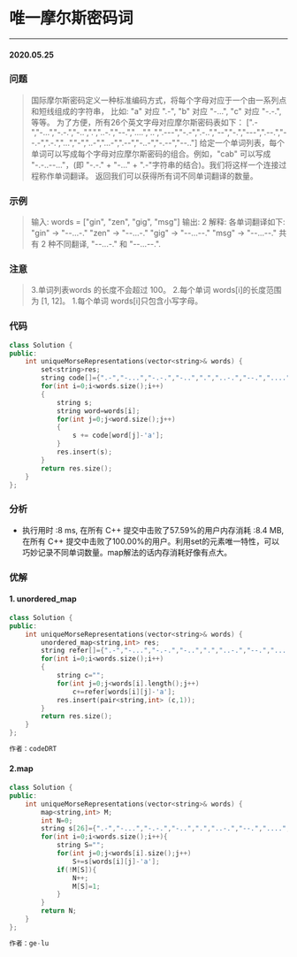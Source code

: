 # 唯一摩尔斯密码词
***
#### 2020.05.25

### 问题
>国际摩尔斯密码定义一种标准编码方式，将每个字母对应于一个由一系列点和短线组成的字符串， 比如: "a" 对应 ".-", "b" 对应 "-...", "c" 对应 "-.-.", 等等。
为了方便，所有26个英文字母对应摩尔斯密码表如下：
[".-","-...","-.-.","-..",".","..-.","--.","....","..",".---","-.-",".-..","--","-.","---",".--.","--.-",".-.","...","-","..-","...-",".--","-..-","-.--","--.."]
给定一个单词列表，每个单词可以写成每个字母对应摩尔斯密码的组合。例如，"cab" 可以写成 "-.-..--..."，(即 "-.-." + "-..." + ".-"字符串的结合)。我们将这样一个连接过程称作单词翻译。
返回我们可以获得所有词不同单词翻译的数量。

### 示例
>输入: words = ["gin", "zen", "gig", "msg"]
输出: 2
解释: 
各单词翻译如下:
"gin" -> "--...-."
"zen" -> "--...-."
"gig" -> "--...--."
"msg" -> "--...--."
共有 2 种不同翻译, "--...-." 和 "--...--.".

### 注意
>3.单词列表words 的长度不会超过 100。
2.每个单词 words[i]的长度范围为 [1, 12]。
1.每个单词 words[i]只包含小写字母。

### 代码
```c++
class Solution {
public:
    int uniqueMorseRepresentations(vector<string>& words) {
        set<string>res;
        string code[]={".-","-...","-.-.","-..",".","..-.","--.","....","..",".---","-.-",".-..","--","-.","---",".--.","--.-",".-.","...","-","..-","...-",".--","-..-","-.--","--.."};
        for(int i=0;i<words.size();i++)
        {
            string s;
            string word=words[i];
            for(int j=0;j<word.size();j++)
            {
                s += code[word[j]-'a'];
            }
            res.insert(s);
        }
        return res.size();
    }
};
```

### 分析
 - 执行用时 :8 ms, 在所有 C++ 提交中击败了57.59%的用户内存消耗 :8.4 MB, 在所有 C++ 提交中击败了100.00%的用户。利用set的元素唯一特性，可以
   巧妙记录不同单词数量。map解法的话内存消耗好像有点大。
   
### 优解
#### 1. unordered_map
```c++
class Solution {
public:
    int uniqueMorseRepresentations(vector<string>& words) {
        unordered_map<string,int> res;
        string refer[]={".-","-...","-.-.","-..",".","..-.","--.","....","..",".---","-.-",".-..","--","-.","---",".--.","--.-",".-.","...","-","..-","...-",".--","-..-","-.--","--.."};
        for(int i=0;i<words.size();i++)
        {
            string c="";
            for(int j=0;j<words[i].length();j++)
                c+=refer[words[i][j]-'a'];
            res.insert(pair<string,int> (c,1));
        }
        return res.size();
    }
};

作者：codeDRT
```

#### 2.map
```c++
class Solution {
public:
    int uniqueMorseRepresentations(vector<string>& words) {
        map<string,int> M;
        int N=0;
        string s[26]={".-","-...","-.-.","-..",".","..-.","--.","....","..",".---","-.-",".-..","--","-.","---",".--.","--.-",".-.","...","-","..-","...-",".--","-..-","-.--","--.."};
        for(int i=0;i<words.size();i++){
            string S="";
            for(int j=0;j<words[i].size();j++)
                S+=s[words[i][j]-'a'];
            if(!M[S]){
                N++;
                M[S]=1;
            }
        }
        return N;
    }
};

作者：ge-lu
```
